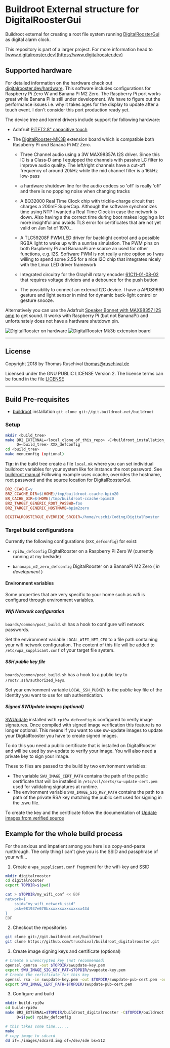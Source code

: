 # Buildroot External structure for DigitalRoosterGui

Buildroot external for creating a root file system running [DigitalRoosterGui](https://github.com/truschival/DigitalRoosterGui)
as digital alarm clock.

This repository is part of a larger project. For more information head to
[www.digitalrooster.dev](https://www.digitalrooster.dev)

## Supported hardware

For detailed information on the hardware check out
[digitalrooster.dev/hardware](https://digitalrooster.dev/hardware).  This
software includes configurations for Raspberry Pi Zero W and Banana Pi M2
Zero. The Raspberry Pi port works great while Banana Pi is still under
development.  We have to figure out the performance issues i.e. why it takes
ages for the display to update after a touch event. I don't consider this port
production ready yet.

The device tree and kernel drivers include support for following hardware:

-   Adafruit [PiTFT2.8" capacitive touch](https://learn.adafruit.com/downloads/pdf/adafruit-2-8-pitft-capacitive-touch.pdf)

-   The [DigitalRooster-MK3B](www.digitalrooster.dev/mk3b) extension board which
    is compatible both Raspberry Pi *and* Banana Pi M2 Zero.
    -   Three Channel audio using a 3W MAX98357A I2S driver. Since this IC is a
        Class-D amp I equipped the channels with passive LC filter to improve
        audio quality. The left/right channels have a cut-off frequency of
        around 20kHz while the mid channel filter is a 16kHz low-pass

    -   a hardware shutdown line for the audio codecs so 'off' is really 'off'
        and there is no popping noise when changing tracks

    -   A BQ32000 Real Time Clock chip with trickle-charge circuit that charges
        a 200mF SuperCap. Although the software synchronizes time using NTP I
        wanted a Real Time Clock in case the network is down. Also having a the
        correct time during boot makes logging a lot more insightful and avoids
        TLS error for certificates that are not yet valid on Jan 1st of 1970...

    -   A TLC59208F PWM LED driver for backlight control and a possible RGBA
        light to wake up with a sunrise simulation. The PWM pins on both
        Raspberry Pi and BananaPi are scarce an used for other functions,
        e.g. I2S. Software PWM is not really a nice option so I was willing to
        spend some 2.5$ for a nice I2C chip that integrates nicely with the
        Linux LED driver framework

    -   Integrated circuitry for the Grayhill rotary encoder
        [61C11-01-08-02](http://lgrws01.grayhill.com/web1/images/ProductImages/I-21-22.pdf)
        that requires voltage dividers and a debounce for the push button

    -   The possiblity to connect an external I2C device. I have a APDS9660
        gesture and light sensor in mind for dynamic back-light control or
        gesture snooze.

Alternatively you can use the Adafruit [Speaker Bonnet with MAX98357 I2S
amp](https://cdn-learn.adafruit.com/downloads/pdf/adafruit-speaker-bonnet-for-raspberry-pi.pdf)
to get sound. It works with Raspberry Pi (but not BananaPi) and unfortunately
does not have a hardware shutdown pin.

![DigitalRooster on hardware](./documentation/figs/Demo_on_hardware.jpg)
![DigitalRooster Mk3b extension board](./documentation/figs/DigitalRooster-mk3b.webp)

---

## License

Copyright 2018 by Thomas Ruschival <thomas@ruschival.de>

Licensed under the GNU PUBLIC LICENSE Version 2. The license terms can be found
in the file [LICENSE](./LICENSE)

---
## Build Pre-requisites

-   [buildroot](https://buildroot.org/) installation
    `git clone git://git.buildroot.net/buildroot`

### Setup

``` sh
mkdir <build_tree>
make BR2_EXTERNAL=<local_clone_of_this_repo> -C<buildroot_installation_dir> \
     O=<build_tree> XXX_defconfig
cd <build_tree>
make menuconfig (optional)
```

**Tip:** in the build tree create a file ``local.mk`` where you can set
individual buildroot variables for your system like for instance the root
password. See [buildroot manual](https://buildroot.org/downloads/manual/manual.html#_advanced_usage)
Following example uses ccache, overrides the hostname, root password and
the source location for DigitalRoosterGui.

``` Makefile
BR2_CCACHE=y
BR2_CCACHE_DIR=$(HOME)/tmp/buildroot-ccache-bpim20
BR_CACHE_DIR=$(HOME)/tmp/buildroot-ccache-bpim20
BR2_TARGET_GENERIC_ROOT_PASSWD=foo
BR2_TARGET_GENERIC_HOSTNAME=bpim2zero

DIGITALROOSTERGUI_OVERRIDE_SRCDIR=/home/ruschi/Coding/DigitalRooster

```

### Target build configurations

Currently the following configurations (`XXX_defconfig`) for exist:
-   `rpi0w_defconfig` DigitalRooster on a Raspberry Pi Zero W
    (currently running at my bedside)

-   `bananapi_m2_zero_defconfig` DigitalRooster on a BananaPi M2 Zero
    ( *in development* )

#### Environment variables

Some properties that are very specific to your home such as wifi is configured
through environment variables.

##### Wifi Network configuration

``boards/common/post_build.sh`` has a hook to configure wifi network passwords.

Set the environment variable ``LOCAL_WIFI_NET_CFG`` to a file path containing
your wifi network configuration. The content of this file will be added
to ``/etc/wpa_supplicant.conf`` of your target file system.

##### SSH public key file

``boards/common/post_build.sh`` has a hook to a public key to
``/root/.ssh/authorized_keys``.

Set your environment variable ``LOCAL_SSH_PUBKEY`` to the _public_ key file of
the identity you want to use for ssh authentication.

##### Signed SWUpdate images (optional)

[SWUpdate](https://sbabic.github.io/swupdate/index.html) installed with
`rpi0w_defconfig` is configured to verify image signatures. Once compiled with
signed image verification this feature is no longer optional. This means if you
want to use sw-update images to update your DigitalRooster you have to create
signed images.

To do this you need a public certificate that is installed on DigitalRooster and
will be used by sw-update to verify your image. You will also need a private key
to sign your image.

These to files are passed to the build by two environment variables:
*  The variable `SWU_IMAGE_CERT_PATH` contains the path of the public
   certificate that will be installed in `/etc/ssl/certs/sw-update-cert.pem`
   used for validating signatures at runtime.
*  The environment variable `SWU_IMAGE_SIG_KEY_PATH` contains the path
   to a path of the private RSA key matching the public cert used for
   signing in the .swu file.

To create the key and the ceritficate follow the documentation of
[Update images from verified source](https://sbabic.github.io/swupdate/signed_images.html)


## Example for the whole build process

For the anxious and impatient among you here is a copy-and-paste runthrough.
The only thing I can't give you is the SSID and passphrase of your wifi...

1. Create a ``wpa_supplicant.conf ``fragment for the wifi-key and SSID

``` sh
mkdir digitalrooster
cd digitalrooster
export TOPDIR=$(pwd)

cat > $TOPDIR/my_wifi_conf << EOF
network={
    ssid="my_wifi_network_ssid"
    psk=081937e670bxxxxxxxxxxxxxxx43d
}
EOF
```

2. Checkout the repositories

``` sh
git clone git://git.buildroot.net/buildroot
git clone https://github.com/truschival/buildroot_digitalrooster.git
```

3. Create image signing keys and certificate (optional)

``` sh
# Create a unencrypted key (not recommended)
openssl genrsa -out $TOPDIR/swupdate-key.pem
export SWU_IMAGE_SIG_KEY_PAT=$TOPDIR/swupdate-key.pem
# Create the certificate for this key
openssl rsa -in swupdate-key.pem -out $TOPDIR/swupdate-pub-cert.pem -outform PEM -pubout
export SWU_IMAGE_CERT_PATH=$TOPDIR/swupdate-pub-cert.pem
```

3. Configure and build

``` sh
mkdir build-rpi0w
cd build-rpi0w
make BR2_EXTERNAL=$TOPDIR/buildroot_digitalrooster -C$TOPDIR/buildroot \
     O=$(pwd) rpi0w_defconfig

# this takes some time......
make
# copy image to sdcard
dd if=./images/sdcard.img of=/dev/sde bs=512

```
